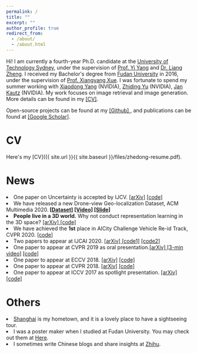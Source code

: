```yaml
---
permalink: /
title: ""
excerpt: ""
author_profile: true
redirect_from: 
  - /about/
  - /about.html
---
```


Hi! I am currently a fourth-year Ph.D. candidate at the <a href="http://www.uts.edu.au/">University of Technology Sydney</a>, under the supervision of <a href="https://sites.google.com/site/ianyyang2016/">Prof. Yi Yang</a> and <a href="http://liangzheng.org">Dr. Liang Zheng</a>. I received my Bachelor's degree from <a href="http://www.fudan.edu.cn">Fudan University</a> in 2016, under the supervision of <a href="https://scholar.google.com.au/citations?user=DTbhX6oAAAAJ&hl=en">Prof. Xiangyang Xue</a>. I was fortunate to spend my summer working with <a href='http://xiaodongyang.org/'>Xiaodong Yang</a> (NVIDIA), <a href='https://chrisding.github.io/'>Zhiding Yu</a> (NVIDIA), <a href='http://jankautz.com/'>Jan Kautz</a> (NVIDIA). My work focuses on image retrieval and image generation. More details can be found in my <a href='zhedong-resume.pdf'>[CV]</a>. 

Open-source projects can be found at my <a href='https://github.com/layumi'> [Github] </a>, and publications can be found at <a href='https://scholar.google.com/citations?hl=en&user=XT17oUEAAAAJ'> [Google Scholar]</a>.


CV
======

Here's my [CV]({{ site.url }}{{ site.baseurl }}/files/zhedong-resume.pdf).

News
======
<li> One paper on Uncertainty is accepted by IJCV. <a href="https://arxiv.org/abs/2003.03773">[arXiv]</a> <a href="https://github.com/layumi/Seg_Uncertainty">[code]</a> 
<li> We have released a new Drone-view Geo-localization Dataset, ACM Multimedia 2020.<strong> <a href="https://github.com/layumi/University1652-Baseline">[Dataset]</a> <a href="https://www.youtube.com/embed/dzxXPp8tVn4?vq=hd1080">[Video]</a> <a href="http://zdzheng.xyz/ACM-MM-Talk.pdf">[Slide]</a></strong> 
<li> <strong>People live in a 3D world.</strong>  Why not conduct representation learning in the 3D space? <a href="https://arxiv.org/abs/2006.04569">[arXiv] <a href="https://github.com/layumi/person-reid-3d">[code]</a>
<li> We have achieved the <strong>1st</strong> place in AICity Challenge Vehicle Re-id Track, CVPR 2020. <a href="https://github.com/layumi/AICIty-reID-2020">[code] </a>
<li> Two papers to appear at IJCAI 2020. <a href="https://arxiv.org/abs/1912.11164">[arXiv] <a href="https://github.com/layumi/Seg_Uncertainty">[code1]</a>
 	<a href="https://github.com/huangzhikun1995/IPM-Net">[code2]</a>
<li> One paper to appear at CVPR 2019 as oral presentation.<a href="https://arxiv.org/abs/1904.07223">[arXiv] <a href="https://www.youtube.com/watch?v=ubCrEAIpQs4">[3-min video]</a> <a href="https://github.com/NVlabs/DG-Net">[code]</a>	
<li> One paper to appear at ECCV 2018. <a href="https://arxiv.org/abd/1807.08260">[arXiv]</a> <a href="https://github.com/RoyalVane/MMAN">[code]</a> 
<li> One paper to appear at CVPR 2018. <a href="https://arxiv.org/abs/1711.10295">[arXiv]</a> <a href="https://github.com/zhunzhong07/CamStyle">[code]</a> 
<li> One paper to appear at ICCV 2017 as spotlight presentation. <a href="https://arxiv.org/abs/1701.07717">[arXiv]</a> <a href="https://github.com/layumi/Person-reID_GAN"> [code]</a> 

Others
======
<li>  <a href="https://www.youtube.com/watch?v=kI3Oc-sxSoA">Shanghai</a> is my hometown, and it is a lovely place to have a sightseeing tour. 
<li>  I was a poster maker when I studied at Fudan University. You may check out them at <a href="http://zdzheng.xyz/poster_page/">Here</a>.
<li>  I sometimes write Chinese blogs and share insights at <a href="https://www.zhihu.com/people/zhengzhedong">Zhihu</a>.



<article class="5u 10u$(xsmall) work-item"> <script type='text/javascript' id='clustrmaps' src='//cdn.clustrmaps.com/map_v2.js?cl=ffffff&w=a&d=mhnrYabZI2bz_eHk1W_A8VvNxtAjYBrWfIfxbLnTRPQ&co=4c5459&cmo=faa659'></script> </article> 



